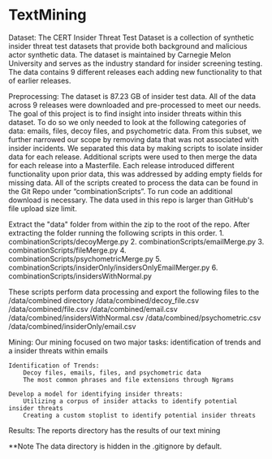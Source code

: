 # TextMining
Dataset:
The CERT  Insider Threat Test Dataset is a collection of synthetic insider threat test datasets that provide both background and malicious actor synthetic data. The dataset is maintained by Carnegie Melon University and serves as the industry standard for insider screening testing. The data contains 9 different releases each adding new functionality to that of earlier releases.

Preprocessing:
The dataset is 87.23 GB of insider test data. All of the data across 9 releases were downloaded and pre-processed to meet our needs. 
The goal of this project is to find insight into insider threats within this dataset. To do so we only needed to look at the following categories of data: emails, files, decoy files, and psychometric data. From this subset, we further narrowed our scope by removing data that was not associated with insider incidents. We separated this data by making scripts to isolate insider data for each release. Additional scripts were used to then merge the data for each release into a Masterfile. Each release introduced different functionality upon prior data, this was addressed by adding empty fields for missing data.
All of the scripts created to process the data can be found in the Git Repo under “combinationScripts”. To run code an additional download is necessary. The data used in this repo is larger than GitHub's file upload size limit. 

Extract the "data" folder from within the zip to the root of the repo. After extracting the folder running the following scripts in this order.
    1. combinationScripts/decoyMerge.py
    2. combinationScripts/emailMerge.py
    3. combinationScripts/fileMerge.py
    4. combinationScripts/psychometricMerge.py
    5. combinationScripts/insiderOnly/insidersOnlyEmailMerger.py
    6. combinationScripts/insidersWithNormal.py

These scripts perform data processing and export the following files to the /data/combined directory
    /data/combined/decoy_file.csv
    /data/combined/file.csv
    /data/combined/email.csv
    /data/combined/insidersWithNormal.csv
    /data/combined/psychometric.csv
    /data/combined/insiderOnly/email.csv    

Mining:
    Our mining focused on two major tasks: identification of trends and a insider threats within emails

    Identification of Trends:
        Decoy files, emails, files, and psychometric data
        The most common phrases and file extensions through Ngrams

    Develop a model for identifying insider threats:
        Utilizing a corpus of insider attacks to identify potential insider threats
        Creating a custom stoplist to identify potential insider threats

Results:
    The reports directory has the results of our text mining

**Note
The data directory is hidden in the .gitignore by default.